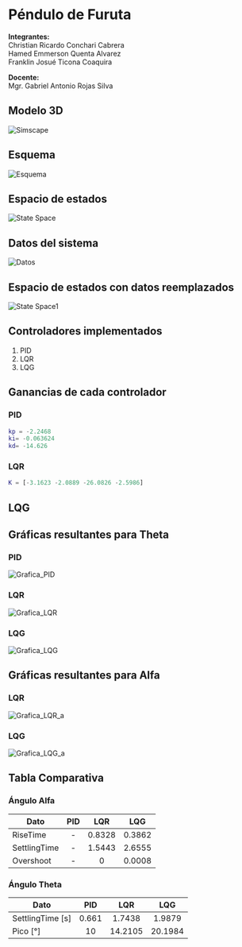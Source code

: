 # **Péndulo de Furuta**

**Integrantes:**  
Christian Ricardo Conchari Cabrera  
Hamed Emmerson Quenta Alvarez  
Franklin Josué Ticona Coaquira  

**Docente:**  
Mgr. Gabriel Antonio Rojas Silva

## Modelo 3D

![Simscape](https://github.com/DRIAE/Furuta_Pendulum/blob/master/assets/3dview.png)

## Esquema

![Esquema](https://github.com/DRIAE/Furuta_Pendulum/blob/master/assets/esquema.png)

## **Espacio de estados**

![State Space](https://github.com/DRIAE/Furuta_Pendulum/blob/master/assets/espaciodeestados.png)

## **Datos del sistema**

![Datos](https://github.com/DRIAE/Furuta_Pendulum/blob/master/assets/datos.png)

## **Espacio de estados con datos reemplazados**

![State Space1](https://github.com/DRIAE/Furuta_Pendulum/blob/master/assets/espaciodeestados1.png)

## **Controladores implementados**

1. PID
2. LQR
3. LQG

## **Ganancias de cada controlador**

### **PID**

~~~matlab
kp = -2.2468
ki= -0.063624
kd= -14.626
~~~

### **LQR**

~~~matlab
K = [-3.1623 -2.0889 -26.0826 -2.5986]
~~~

## **LQG**

## **Gráficas resultantes para Theta**

### **PID**

![Grafica_PID](https://github.com/DRIAE/Furuta_Pendulum/blob/master/assets/pid_theta.png)

### **LQR**

![Grafica_LQR](https://github.com/DRIAE/Furuta_Pendulum/blob/master/assets/lqr_theta.png)

### **LQG**

![Grafica_LQG](https://github.com/DRIAE/Furuta_Pendulum/blob/master/assets/lqg_theta.png)

## **Gráficas resultantes para Alfa**

### **LQR**

![Grafica_LQR_a](https://github.com/DRIAE/Furuta_Pendulum/blob/master/assets/lqr_alpha.png)

### **LQG**

![Grafica_LQG_a](https://github.com/DRIAE/Furuta_Pendulum/blob/master/assets/lqg_alpha.png)


## **Tabla Comparativa**

### **Ángulo Alfa**

|Dato         |PID        |LQR       |LQG       |
|-------------|:---------:|:--------:|:--------:|
|RiseTime     |     -|0.8328    |0.3862    |
|SettlingTime |     -|1.5443    |2.6555    |
|Overshoot    |      -|0|0.0008|

### **Ángulo Theta**

|Dato         |PID        |LQR       |LQG       |
|-------------|:---------:|:--------:|:--------:|
|SettlingTime [s] |     0.661 |1.7438    |1.9879   |
|Pico [°]    |      10|14.2105|20.1984|

